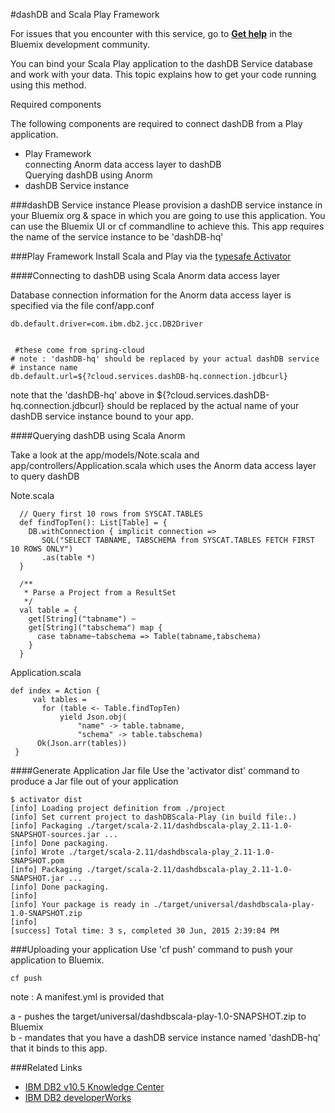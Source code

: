 #dashDB and Scala Play Framework

For issues that you encounter with this service, go to [**Get help**](https://www.ibmdw.net/bluemix/get-help/) in the Bluemix development community.

You can bind your Scala Play application to the dashDB Service database and work with your data. This topic explains how to get your code running using this method.  

  
Required components

The following components are required to connect dashDB from a Play application. 

- Play Framework  
   connecting Anorm data access layer to dashDB  
   Querying dashDB using Anorm  
- dashDB Service instance

###dashDB Service instance
 Please provision a dashDB service instance in your Bluemix org & space in which you are going to use this application. You can use the Bluemix UI or cf commandline to achieve this. This app requires the name of the service instance to be 'dashDB-hq'

###Play Framework
Install Scala and Play via the [typesafe Activator](https://www.playframework.com/documentation/2.3.x/Installing)


####Connecting to dashDB using Scala Anorm data access layer 

Database connection information for the Anorm data access layer is specified via the file conf/app.conf  

```
db.default.driver=com.ibm.db2.jcc.DB2Driver

 
 #these come from spring-cloud 
# note : 'dashDB-hq' should be replaced by your actual dashDB service
# instance name 
db.default.url=${?cloud.services.dashDB-hq.connection.jdbcurl}
```

note that the 'dashDB-hq' above in ${?cloud.services.dashDB-hq.connection.jdbcurl} should be replaced by the actual name of your dashDB service instance bound to your app.

####Querying dashDB using Scala Anorm 

Take a look at the app/models/Note.scala and app/controllers/Application.scala which uses the Anorm data access layer to query dashDB

Note.scala
```    
  // Query first 10 rows from SYSCAT.TABLES
  def findTopTen(): List[Table] = {
    DB.withConnection { implicit connection =>
       SQL("SELECT TABNAME, TABSCHEMA from SYSCAT.TABLES FETCH FIRST 10 ROWS ONLY")
       .as(table *)
  }
    
  /**
   * Parse a Project from a ResultSet
   */
  val table = {
    get[String]("tabname") ~
    get[String]("tabschema") map {
      case tabname~tabschema => Table(tabname,tabschema)
    }
  }
```    
 
 Application.scala
 ```  
 def index = Action {
	  val tables = 
  		for (table <- Table.findTopTen) 
			yield Json.obj(
				"name" -> table.tabname,
				"schema" -> table.tabschema)
	   Ok(Json.arr(tables))
  }
```  

 
####Generate Application Jar file 
Use the 'activator dist' command to produce a Jar file out of your application  

```  
$ activator dist
[info] Loading project definition from ./project
[info] Set current project to dashDBScala-Play (in build file:.)
[info] Packaging ./target/scala-2.11/dashdbscala-play_2.11-1.0-SNAPSHOT-sources.jar ...
[info] Done packaging.
[info] Wrote ./target/scala-2.11/dashdbscala-play_2.11-1.0-SNAPSHOT.pom
[info] Packaging ./target/scala-2.11/dashdbscala-play_2.11-1.0-SNAPSHOT.jar ...
[info] Done packaging.
[info] 
[info] Your package is ready in ./target/universal/dashdbscala-play-1.0-SNAPSHOT.zip
[info] 
[success] Total time: 3 s, completed 30 Jun, 2015 2:39:04 PM

```  


###Uploading your application
Use 'cf push' command to push your application to Bluemix. 

```
cf push 
```

note : A manifest.yml is provided that 

 a - pushes the target/universal/dashdbscala-play-1.0-SNAPSHOT.zip to Bluemix  
 b - mandates that you have a dashDB service instance named 'dashDB-hq' that it binds to this app.    


###Related Links

- [IBM DB2 v10.5 Knowledge Center](https://www-01.ibm.com/support/knowledgecenter/SSEPGG_10.5.0/com.ibm.db2.luw.kc.doc/welcome.html)
- [IBM DB2 developerWorks](http://www.ibm.com/developerworks/data/products/db2/")

